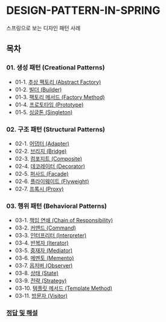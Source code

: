 # DESIGN-PATTERN-IN-SPRING
스프링으로 보는 디자인 패턴 사례

## 목차

### 01. 생성 패턴 (Creational Patterns)
- 01-1. [추상 팩토리 (Abstract Factory)](chapters/01-1_abstract_factory.md)
- 01-2. [빌더 (Builder)](chapters/01-2_builder.md)
- 01-3. [팩토리 메서드 (Factory Method)](chapters/01-3_factory_method.md)
- 01-4. [프로토타입 (Prototype)](chapters/01-4_prototype.md)
- 01-5. [싱글톤 (Singleton)](chapters/01-5_singleton.md)

### 02. 구조 패턴 (Structural Patterns)
- 02-1. [어댑터 (Adapter)](chapters/02-1_adapter.md)
- 02-2. [브리지 (Bridge)](chapters/02-2_bridge.md)
- 02-3. [컴포지트 (Composite)](chapters/02-3_composite.md)
- 02-4. [데코레이터 (Decorator)](chapters/02-4_decorator.md)
- 02-5. [퍼사드 (Facade)](chapters/02-5_facade.md)
- 02-6. [플라이웨이트 (Flyweight)](chapters/02-6_flyweight.md)
- 02-7. [프록시 (Proxy)](chapters/02-7_proxy.md)

### 03. 행위 패턴 (Behavioral Patterns)
- 03-1. [책임 연쇄 (Chain of Responsibility)](chapters/03-1_chain_of_responsibility.md)
- 03-2. [커맨드 (Command)](chapters/03-2_command.md)
- 03-3. [인터프리터 (Interpreter)](chapters/03-3_interpreter.md)
- 03-4. [반복자 (Iterator)](chapters/03-4_iterator.md)
- 03-5. [중재자 (Mediator)](chapters/03-5_mediator.md)
- 03-6. [메멘토 (Memento)](chapters/03-6_memento.md)
- 03-7. [옵저버 (Observer)](chapters/03-7_observer.md)
- 03-8. [상태 (State)](chapters/03-8_state.md)
- 03-9. [전략 (Strategy)](chapters/03-9_strategy.md)
- 03-10. [템플릿 메서드 (Template Method)](chapters/03-10_template_method.md)
- 03-11. [방문자 (Visitor)](chapters/03-11_visitor.md)

### [정답 및 해설](answers_and_explanations.md)

